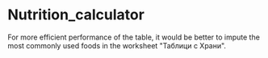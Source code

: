 # Nutrition_calculator

For more efficient performance of the table, it would be better to impute the most commonly used foods in the worksheet "Таблици с Храни".
